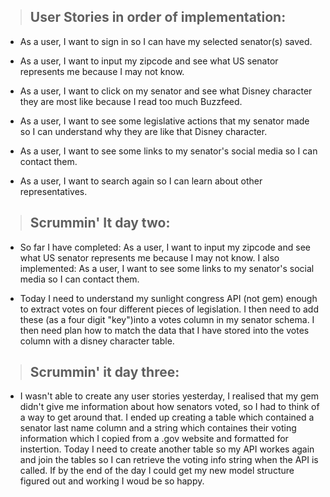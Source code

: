 >## User Stories in order of implementation:

* As a user, I want to sign in so I can have my selected senator(s) saved.

* As a user, I want to input my zipcode and see what US senator represents me because I may not know.

* As a user, I want to click on my senator and see what Disney character they are most like because I read too much Buzzfeed. 

* As a user, I want to see some legislative actions that my senator made so I can understand why they are like that Disney character. 

* As a user, I want to see some links to my senator's social media so I can contact them.

* As a user, I want to search again so I can learn about other representatives. 


>## Scrummin' It day two:

* So far I have completed: As a user, I want to input my zipcode and see what US senator represents me because I may not know. I also implemented: As a user, I want to see some links to my senator's social media so I can contact them.

* Today I need to understand my sunlight congress API (not gem) enough to extract votes on four different pieces of legislation. I then need to add these (as a four digit "key")into a votes column in my senator schema. I then need plan how to match the data that I have stored into the votes column with a disney character table. 


>## Scrummin' it day three:

* I wasn't able to create any user stories yesterday, I realised that my gem didn't give me information about how senators voted, so I had to think of a way to get around that. I ended up creating a table which contained a senator last name column and a string which containes their voting information which I copied from a .gov website and formatted for instertion. Today I need to create another table so my API workes again and join the tables so I can retrieve the voting info string when the API is called. If by the end of the day I could get my new model structure figured out and working I woud be so happy.  

